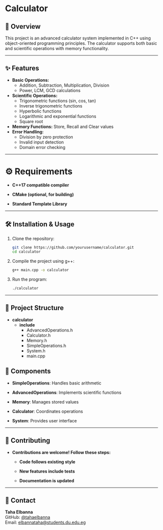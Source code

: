 # Calculator

## 📌 Overview
This project is an advanced calculator system implemented in C++ using object-oriented programming principles. The calculator supports both basic and scientific operations with memory functionality.

---

## ✨ Features
- **Basic Operations:**
    - Addition, Subtraction, Multiplication, Division
    - Power, LCM, GCD calculations
- **Scientific Operations:**
    - Trigonometric functions (sin, cos, tan)
    - Inverse trigonometric functions
    - Hyperbolic functions
    - Logarithmic and exponential functions
    - Square root
- **Memory Functions:**
    Store, Recall and Clear values
- **Error Handling:**
    - Division by zero protection
    - Invalid input detection
    - Domain error checking

---

# ⚙️ Requirements
- **C++17 compatible compiler**
 
- **CMake (optional, for building)**

- **Standard Template Library**

---

##  🛠️ Installation & Usage
1. Clone the repository:
   ```bash
   git clone https://github.com/yourusername/calculator.git
   cd calculator
2. Compile the project using g++:
   ```bash
   g++ main.cpp -o calculator
3. Run the program:
   ```bash
   ./calculator

---

## 📂 Project Structure

- **calculator**
  - **include**
     - AdvancedOperations.h
     - Calculator.h
     - Memory.h
     - SimpleOperations.h
     - System.h
     - main.cpp



## 🧩 Components

- **SimpleOperations**: Handles basic arithmetic

- **AdvancedOperations**: Implements scientific functions

- **Memory**: Manages stored values

- **Calculator**: Coordinates operations

- **System**: Provides user interface
---

## 🤝 Contributing

- **Contributions are welcome! Follow these steps:**

   - **Code follows existing style**

   - **New features include tests**

   - **Documentation is updated**
---

## 📧 Contact
**Taha Elbanna**  
GitHub: [@tahaelbanna](https://github.com/tahaelbanna)  
Email: [elbannataha@students.du.edu.eg](mailto:elbannataha@students.du.edu.eg)

